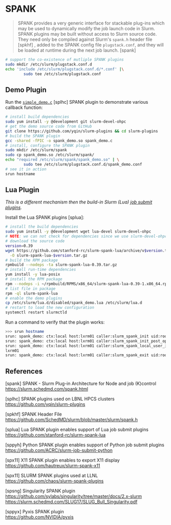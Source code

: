 # SPANK

> SPANK provides a very generic interface for stackable plug-ins which may be
> used to dynamically modify the job launch code in Slurm. SPANK plugins may be
> built without access to Slurm source code. They need only be compiled against
> Slurm's `spank.h` header file [spkhf] , added to the SPANK config file
> `plugstack.conf`, and they will be loaded at runtime during the next job
> launch. [spank]


```bash
# support the co-existence of mutliple SPANK plugins
sudo mkdir /etc/slurm/plugstack.conf.d
echo 'include /etc/slurm/plugstack.conf.d/*.conf' |\
        sudo tee /etc/slurm/plugstack.conf
```

## Demo Plugin

Run the [`simple_demo.c`][demo] [splhc] SPANK plugin to demonstrate various
callback function:

[demo]: https://github.com/yqin/slurm-plugins/blob/master/spank_demo.c

```bash
# install build dependencies
sudo yum install -y @development git slurm-devel-ohpc
# get the demo source code from GitHub
git clone https://github.com/yqin/slurm-plugins && cd slurm-plugins
# build the SPANK plugin
gcc -shared -fPIC -o spank_demo.so spank_demo.c
# install, configure the SPANK plugin
sudo mkdir /etc/slurm/spank
sudo cp spank_demo.so /etc/slurm/spank/
echo "required /etc/slurm/spank/spank_demo.so" | \
        sudo tee /etc/slurm/plugstack.conf.d/spank_demo.conf
# see it in action
srun hostname
```

## Lua Plugin

*This is a different mechanism then the build-in Slurm (Lua) [job submit
plugins](job_submit_plugin.md).*

Install the Lua SPANK plugins [splua]:

```bash
# install the build dependencies
sudo yum install -y @development wget lua-devel slurm-devel-ohpc
# NOTE: we can not check for dependencies since we use slurm-devel-ohpc
# download the source code
version=0.39
wget https://github.com/stanford-rc/slurm-spank-lua/archive/v$version.tar.gz \
  -O slurm-spank-lua-$version.tar.gz
# build the RPM package
rpmbuild --nodeps -ta slurm-spank-lua-0.39.tar.gz
# install run-time dependencies
yum install -y lua-posix
# install the RPM package
rpm --nodeps -i ~/rpmbuild/RPMS/x86_64/slurm-spank-lua-0.39-1.x86_64.rpm
# list file in package
rpm -ql slurm-spank-lua
# enable the demo plugins
cp /etc/slurm/lua.d/disabled/spank_demo.lua /etc/slurm/lua.d
# restart to load the new configuration
systemctl restart slurmctld
```

Run a command to verify that the plugin works:

```bash
>>> srun hostname
srun: spank_demo: ctx:local host:lxrm01 caller:slurm_spank_init uid:root gid:root
srun: spank_demo: ctx:local host:lxrm01 caller:slurm_spank_init_post_opt uid:root gid:root
srun: spank_demo: ctx:local host:lxrm01 caller:slurm_spank_local_user_init uid:root gid:root
lxrm01
srun: spank_demo: ctx:local host:lxrm01 caller:slurm_spank_exit uid:root gid:root
```





## References

[spank] SPANK - Slurm Plug-in Architecture for Node and job (K)control  
<https://slurm.schedmd.com/spank.html>

[splhc] SPANK plugins used on LBNL HPCS clusters  
<https://github.com/yqin/slurm-plugins>

[spkhf] SPANK Header File  
<https://github.com/SchedMD/slurm/blob/master/slurm/spank.h>

[splua] Lua SPANK plugin enables support of Lua job submit plugins  
<https://github.com/stanford-rc/slurm-spank-lua>  

[sppyh] Python SPANK plugin enables support of Python job submit plugins  
<https://github.com/ACRC/slurm-job-submit-python>

[spx11] X11 SPANK plugin enables to export X11 display  
<https://github.com/hautreux/slurm-spank-x11>

[spx11] SLURM SPANK plugins used at LLNL  
<https://github.com/chaos/slurm-spank-plugins>

[spsng] Singularity SPANK plugin  
<https://github.com/sylabs/singularity/tree/master/docs/2.x-slurm>  
<https://slurm.schedmd.com/SLUG17/SLUG_Bull_Singularity.pdf>

[sppyx] Pyxis SPANK plugin  
<https://github.com/NVIDIA/pyxis>
